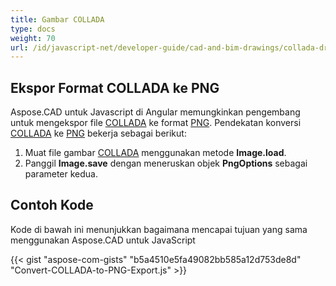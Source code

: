 ```yaml
---
title: Gambar COLLADA
type: docs
weight: 70
url: /id/javascript-net/developer-guide/cad-and-bim-drawings/collada-drawings/
---
```


## **Ekspor Format COLLADA ke PNG**

Aspose.CAD untuk Javascript di Angular memungkinkan pengembang untuk mengekspor file [COLLADA](https://docs.fileformat.com/3d/dae/) ke format [PNG](https://docs.fileformat.com/image/png/).
Pendekatan konversi [COLLADA](https://docs.fileformat.com/3d/dae/) ke [PNG](https://docs.fileformat.com/image/png/) bekerja sebagai berikut:

1. Muat file gambar [COLLADA](https://docs.fileformat.com/3d/dae/) menggunakan metode **Image.load**.
1. Panggil **Image.save** dengan meneruskan objek **PngOptions** sebagai parameter kedua.

## Contoh Kode

Kode di bawah ini menunjukkan bagaimana mencapai tujuan yang sama menggunakan Aspose.CAD untuk JavaScript

{{< gist "aspose-com-gists" "b5a4510e5fa49082bb585a12d753de8d" "Convert-COLLADA-to-PNG-Export.js" >}}
